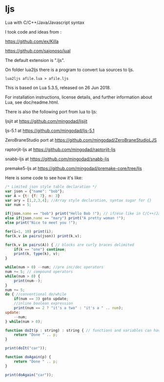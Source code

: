 # ljs
Lua with C/C++/Java/Javascript syntax

I took code and ideas from :

https://github.com/ex/Killa

https://github.com/sajonoso/jual



The default extension is ".ljs".

On folder lua2ljs there is a program to convert lua sources to ljs.

```
lua2ljs afile.lua > afile.ljs
```

This is based on Lua 5.3.5, released on 26 Jun 2018.

For installation instructions, license details, and
further information about Lua, see doc/readme.html.

There is also the following port from lua to ljs:

ljsjit at https://github.com/mingodad/ljsjit

ljs-5.1 at https://github.com/mingodad/ljs-5.1

ZeroBraneStudio port at https://github.com/mingodad/ZeroBraneStudioLJS

raptorjit-ljs at https://github.com/mingodad/raptorjit-ljs

snabb-ljs at https://github.com/mingodad/snabb-ljs

premake5-ljs at https://github.com/mingodad/premake-core/tree/ljs

Here is some code to see how it's like:

```js
/* Limited json style table declaration */
var json = {"name": "bob"};
var A = {t: {f: 7}, n: 3}
var ary = [1,2,3,4]; //Array style declaration, syntax sugar for {}
var num = 5;

if(json.name == "bob") print("Hello Bob !"); // if/ese like in C/C++/Java/Javascript 
else if(json.name == "mary") print("A pretty woman !");
else print("Nice to meet you !");

for(i=1, 10) print(i);
for(k,v in pairs(json)) print(k,v);

for(k,v in pairs(A)) { // blocks are curly braces delimited
	if(k == "one") continue;
	print(k, type(k), v);
}

while(num > 0) --num; //pre inc/dec operators
num += 5; // compound operators
while(num > 0) {
	print(num--);
}
num += 5;
do { //conventional do/while
	if(num == 3) goto update;
	//inline boolean expression
	print(num == 2 ? "it's a two" : "it's a " .. num);
update:
	--num;
} while(num > 0);

function doIt(p : string) : string { // functions and variables can have an anotation
	return "Done " .. p;
}

print(doIt("car"));

function doAgain(p) {
	return "Done " .. p;
}

print(doAgain("car"));
```
